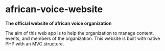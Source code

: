 # african-voice-website
**The official website of african voice organization**

The aim of this web app is to help the organization to manage content, events, and members of the organization.
This website is built with native PHP with an MVC structure.
